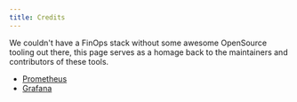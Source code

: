 ```yaml
---
title: Credits
---
```


We couldn't have a FinOps stack without some awesome OpenSource tooling out there,
this page serves as a homage back to the maintainers and contributors of these tools.

- [Prometheus](htts://prometheus.io)
- [Grafana](https://grafana.com)
